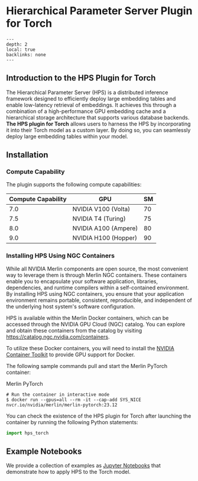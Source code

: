# Hierarchical Parameter Server Plugin for Torch

```{contents}
---
depth: 2
local: true
backlinks: none
---
```

## Introduction to the HPS Plugin for Torch

The Hierarchical Parameter Server (HPS) is a distributed inference framework designed to efficiently deploy large embedding tables and enable low-latency retrieval of embeddings. It achieves this through a combination of a high-performance GPU embedding cache and a hierarchical storage architecture that supports various database backends. **The HPS plugin for Torch** allows users to harness the HPS by incorporating it into their Torch model as a custom layer. By doing so, you can seamlessly deploy large embedding tables within your model.

## Installation

### Compute Capability

The plugin supports the following compute capabilities:

| Compute Capability | GPU                  | SM |
|--------------------|----------------------|-----|
| 7.0                | NVIDIA V100 (Volta)  | 70  |
| 7.5                | NVIDIA T4 (Turing)   | 75  |
| 8.0                | NVIDIA A100 (Ampere) | 80  |
| 9.0                | NVIDIA H100 (Hopper) | 90  |

### Installing HPS Using NGC Containers

While all NVIDIA Merlin components are open source, the most convenient way to leverage them is through Merlin NGC containers. These containers enable you to encapsulate your software application, libraries, dependencies, and runtime compilers within a self-contained environment. By installing HPS using NGC containers, you ensure that your application environment remains portable, consistent, reproducible, and independent of the underlying host system's software configuration.

HPS is available within the Merlin Docker containers, which can be accessed through the NVIDIA GPU Cloud (NGC) catalog. You can explore and obtain these containers from the catalog by visiting <https://catalog.ngc.nvidia.com/containers>.

To utilize these Docker containers, you will need to install the [NVIDIA Container Toolkit](https://github.com/NVIDIA/nvidia-docker) to provide GPU support for Docker.

The following sample commands pull and start the Merlin PyTorch container:

Merlin PyTorch
```shell
# Run the container in interactive mode
$ docker run --gpus=all --rm -it --cap-add SYS_NICE nvcr.io/nvidia/merlin/merlin-pytorch:23.12
```

You can check the existence of the HPS plugin for Torch after launching the container by running the following Python statements:
```python
import hps_torch
```

## Example Notebooks

We provide a collection of examples as [Jupyter Notebooks](../hps_torch/notebooks/index.md) that demonstrate how to apply HPS to the Torch model.
